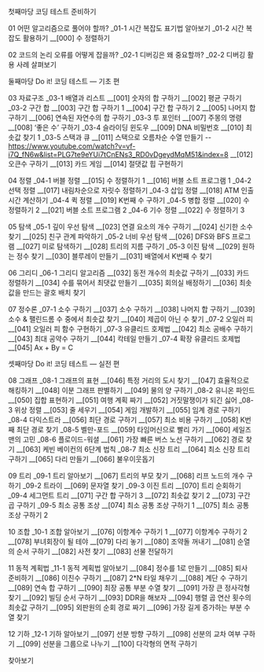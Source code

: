 첫째마당 코딩 테스트 준비하기

01 어떤 알고리즘으로 풀어야 할까?
_01-1 시간 복잡도 표기법 알아보기
_01-2 시간 복잡도 활용하기
__[000] 수 정렬하기

02 코드의 논리 오류를 어떻게 잡을까?
_02-1 디버깅은 왜 중요할까?
_02-2 디버깅 활용 사례 살펴보기

둘째마당 Do it! 코딩 테스트 ― 기초 편

03 자료구조
_03-1 배열과 리스트
__[001] 숫자의 합 구하기
__[002] 평균 구하기
_03-2 구간 합
__[003] 구간 합 구하기 1
__[004] 구간 합 구하기 2
__[005] 나머지 합 구하기
__[006] 연속된 자연수의 합 구하기
_03-3 투 포인터
__[007] 주몽의 명령
__[008] ‘좋은 수’ 구하기
_03-4 슬라이딩 윈도우
__[009] DNA 비밀번호
__[010] 최솟값 찾기 1
_03-5 스택과 큐
__[011] 스택으로 오름차순 수열 만들기   --https://www.youtube.com/watch?v=vf-i7Q_fN6w&list=PLG7te9eYUi7tCnENs3_RD0vDgeydMqM51&index=8
__[012] 오큰수 구하기
__[013] 카드 게임
__[014] 절댓값 힙 구현하기

04 정렬
_04-1 버블 정렬
__[015] 수 정렬하기 1
__[016] 버블 소트 프로그램 1
_04-2 선택 정렬
__[017] 내림차순으로 자릿수 정렬하기
_04-3 삽입 정렬
__[018] ATM 인출 시간 계산하기
_04-4 퀵 정렬
__[019] K번째 수 구하기
_04-5 병합 정렬
__[020] 수 정렬하기 2
__[021] 버블 소트 프로그램 2
_04-6 기수 정렬
__[022] 수 정렬하기 3

05 탐색
_05-1 깊이 우선 탐색
__[023] 연결 요소의 개수 구하기
__[024] 신기한 소수 찾기
__[025] 친구 관계 파악하기
_05-2 너비 우선 탐색
__[026] DFS와 BFS 프로그램
__[027] 미로 탐색하기
__[028] 트리의 지름 구하기
_05-3 이진 탐색
__[029] 원하는 정수 찾기
__[030] 블루레이 만들기
__[031] 배열에서 K번째 수 찾기

06 그리디
_06-1 그리디 알고리즘
__[032] 동전 개수의 최솟값 구하기
__[033] 카드 정렬하기
__[034] 수를 묶어서 최댓값 만들기
__[035] 회의실 배정하기
__[036] 최솟값을 만드는 괄호 배치 찾기

07 정수론
_07-1 소수 구하기
__[037] 소수 구하기
__[038] 나머지 합 구하기
__[039] 소수 & 팰린드롬 수 중에서 최솟값 찾기
__[040] 제곱이 아닌 수 찾기
_07-2 오일러 피
__[041] 오일러 피 함수 구현하기
_07-3 유클리드 호제법
__[042] 최소 공배수 구하기
__[043] 최대 공약수 구하기
__[044] 칵테일 만들기
_07-4 확장 유클리드 호제법
__[045] Ax + By = C

셋째마당 Do it! 코딩 테스트 ― 실전 편

08 그래프
_08-1 그래프의 표현
__[046] 특정 거리의 도시 찾기
__[047] 효율적으로 해킹하기
__[048] 이분 그래프 판별하기
__[049] 물의 양 구하기
_08-2 유니온 파인드
__[050] 집합 표현하기
__[051] 여행 계획 짜기
__[052] 거짓말쟁이가 되긴 싫어
_08-3 위상 정렬
__[053] 줄 세우기
__[054] 게임 개발하기
__[055] 임계 경로 구하기
_08-4 다익스트라
__[056] 최단 경로 구하기
__[057] 최소 비용 구하기
__[058] K번째 최단 경로 찾기
_08-5 벨만-포드
__[059] 타임머신으로 빨리 가기
__[060] 세일즈맨의 고민
_08-6 플로이드-워셜
__[061] 가장 빠른 버스 노선 구하기
__[062] 경로 찾기
__[063] 케빈 베이컨의 6단계 법칙
_08-7 최소 신장 트리
__[064] 최소 신장 트리 구하기
__[065] 다리 만들기
__[066] 불우이웃돕기

09 트리
_09-1 트리 알아보기
__[067] 트리의 부모 찾기
__[068] 리프 노드의 개수 구하기
_09-2 트라이
__[069] 문자열 찾기
_09-3 이진 트리
__[070] 트리 순회하기
_09-4 세그먼트 트리
__[071] 구간 합 구하기 3
__[072] 최솟값 찾기 2
__[073] 구간 곱 구하기
_09-5 최소 공통 조상
__[074] 최소 공통 조상 구하기 1
__[075] 최소 공통 조상 구하기 2

10 조합
_10-1 조합 알아보기
__[076] 이항계수 구하기 1
__[077] 이항계수 구하기 2
__[078] 부녀회장이 될 테야
__[079] 다리 놓기
__[080] 조약돌 꺼내기
__[081] 순열의 순서 구하기
__[082] 사전 찾기
__[083] 선물 전달하기

11 동적 계획법
_11-1 동적 계획법 알아보기
__[084] 정수를 1로 만들기
__[085] 퇴사 준비하기
__[086] 이친수 구하기
__[087] 2*N 타일 채우기
__[088] 계단 수 구하기
__[089] 연속 합 구하기
__[090] 최장 공통 부분 수열 찾기
__[091] 가장 큰 정사각형 찾기
__[092] 빌딩 순서 구하기
__[093] DDR을 해보자
__[094] 행렬 곱 연산 횟수의 최솟값 구하기
__[095] 외판원의 순회 경로 짜기
__[096] 가장 길게 증가하는 부분 수열 찾기

12 기하
_12-1 기하 알아보기
__[097] 선분 방향 구하기
__[098] 선분의 교차 여부 구하기
__[099] 선분을 그룹으로 나누기
__[100] 다각형의 면적 구하기

찾아보기